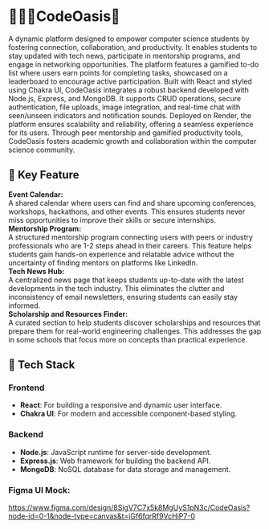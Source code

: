 # 🌴👩‍💻CodeOasis🍂 <br/>
A dynamic platform designed to empower computer science students by fostering connection, collaboration, and productivity. It enables students to stay updated with tech news, participate in mentorship programs, and engage in networking opportunities. The platform features a gamified to-do list where users earn points for completing tasks, showcased on a leaderboard to encourage active participation. Built with React and styled using Chakra UI, CodeOasis integrates a robust backend developed with Node.js, Express, and MongoDB. It supports CRUD operations, secure authentication, file uploads, image integration, and real-time chat with seen/unseen indicators and notification sounds. Deployed on Render, the platform ensures scalability and reliability, offering a seamless experience for its users. Through peer mentorship and gamified productivity tools, CodeOasis fosters academic growth and collaboration within the computer science community.

## 🌟 Key Feature <br/>
**Event Calendar:** <br/>
A shared calendar where users can find and share upcoming conferences, workshops, hackathons, and other events. This ensures students never miss opportunities to improve their skills or secure internships. <br/>
**Mentorship Program:** <br/>
A structured mentorship program connecting users with peers or industry professionals who are 1-2 steps ahead in their careers. This feature helps students gain hands-on experience and relatable advice without the uncertainty of finding mentors on platforms like LinkedIn. <br/>
**Tech News Hub:** <br/>
A centralized news page that keeps students up-to-date with the latest developments in the tech industry. This eliminates the clutter and inconsistency of email newsletters, ensuring students can easily stay informed. <br/>
**Scholarship and Resources Finder:** <br/>
A curated section to help students discover scholarships and resources that prepare them for real-world engineering challenges. This addresses the gap in some schools that focus more on concepts than practical experience. <br/>

## 🚀 Tech Stack

### Frontend
- **React**: For building a responsive and dynamic user interface.
- **Chakra UI**: For modern and accessible component-based styling.

### Backend
- **Node.js**: JavaScript runtime for server-side development.
- **Express.js**: Web framework for building the backend API.
- **MongoDB**: NoSQL database for data storage and management.

### Figma UI Mock: </br>
https://www.figma.com/design/8SigV7C7x5k8MgUyS1pN3c/CodeOasis?node-id=0-1&node-type=canvas&t=jGf6fqrRf9VcHiP7-0
